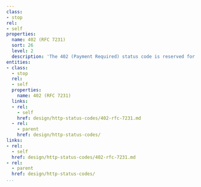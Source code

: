```yaml
---
class:
- stop
rel:
- self
properties:
  name: 402 (RFC 7231)
  sort: 26
  level: 2
  description: 'The 402 (Payment Required) status code is reserved for future use. '
entities:
- class:
  - stop
  rel:
  - self
  properties:
    name: 402 (RFC 7231)
  links:
  - rel:
    - self
    href: design/http-status-codes/402-rfc-7231.md
  - rel:
    - parent
    href: design/http-status-codes/
links:
- rel:
  - self
  href: design/http-status-codes/402-rfc-7231.md
- rel:
  - parent
  href: design/http-status-codes/
...
```

